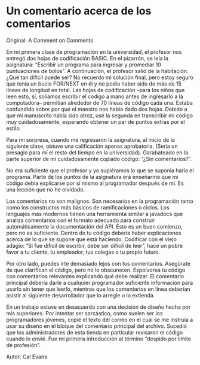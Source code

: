 # Un comentario acerca de los comentarios

Original: A Comment on Comments

En mi primera clase de programación en la universidad, el profesor nos
entregó dos hojas de codificación BASIC. En el pizarrón, se leía la
asignatura: “Escribir un programa para ingresar y promediar 10
puntuaciones de bolos”. A continuación, el profesor salió de la
habitación. ¿Qué tan difícil puede ser? No recuerdo mi solución final,
pero estoy seguro que tenía un bucle FOR/NEXT en él y no podía haber
sido de más de 15 líneas de longitud en total. Las hojas de codificación
–para los niños que leen esto, sí, solíamos escribir el código a mano
antes de ingresarlo a la computadora– permitían alrededor de 70 líneas
de código cada una. Estaba confundido sobre por qué el maestro nos había
dado dos hojas. Debido a que mi manuscrito había sido atroz, usé la
segunda en transcribir mi código muy cuidadosamente, esperando obtener
un par de puntos extras por el estilo.

Para mi sorpresa, cuando me regresaron la asignatura, al inicio de la
siguiente clase, obtuve una calificación apenas aprobatoria. (Sería un
presagio para mí el resto del tiempo en la universidad). Garabateado en
la parte superior de mi cuidadosamente copiado código: “¿Sin
comentarios?”.

No era suficiente que el profesor y yo supiéramos lo que se suponía
haría el programa. Parte de los puntos de la asignatura era enseñarme
que mi código debía explicarse por sí mismo al programador después de
mí. Es una lección que no he olvidado.

Los comentarios no son malignos. Son necesarios en la programación tanto
como los constructos más básicos de ramificaciones o ciclos. Los
lenguajes más modernos tienen una herramienta similar a javadocs que
analiza comentarios con el formato adecuado para construir
automáticamente la documentación del API. Esto es un buen comienzo, pero
no es suficiente. Dentro de tu código debería haber explicaciones acerca
de lo que se supone que está haciendo. Codificar con el viejo adagio:
“Si fue difícil de escribir, debe ser difícil de leer”, hace un pobre
favor a tu cliente, tu empleador, tus colegas o tu propio futuro.

Por otro lado, puedes irte demasiado lejos con tus comentarios.
Asegúrate de que clarifican el código, pero no lo obscurecen. Espolvorea
tu código con comentarios relevantes explicando qué debe realizar. El
comentario principal debería darle a cualquier programador suficiente
información para usarlo sin tener que leerlo, mientras que los
comentarios en línea deberían asistir al siguiente desarrollador que lo
arregle o lo extienda.

En un trabajo estuve en desacuerdo con una decisión de diseño hecha por
mis superiores. Por intentar ser sarcástico, como suelen ser los
programadores jóvenes, copié el texto del correo en el cual se me
instruía a usar su diseño en el bloque del comentario principal del
archivo. Sucedió que los administradores de esta tienda en particular
revisaron el código cuando lo envié. Fue mi primera introducción al
término “despido por límite de profesión”.

Autor: Cal Evans
